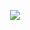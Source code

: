 <p align="center">
  <img src="https://doc-0g-48-docs.googleusercontent.com/docs/securesc/1lcb779n09vghb5psf4h84goag8fmbrr/g17pmpt0p2h11ge53l38v4ps3dbqoeu2/1585250325000/12359120100842770818/12359120100842770818/1kwsOVezx4KwuOMwYXCQBWGt_b1iVHrec?e=download&authuser=0&nonce=vtptfqp961iao&user=12359120100842770818&hash=4msitpogmprd"/>
</p>
